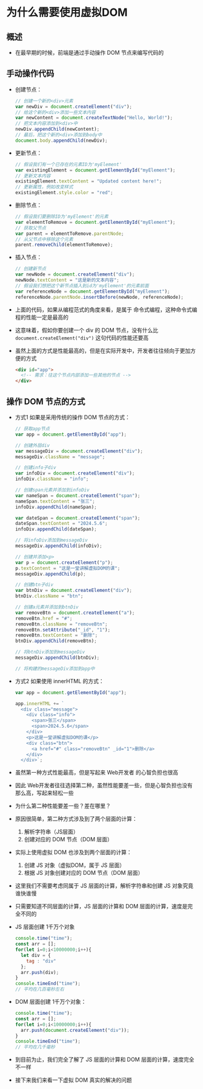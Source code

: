 # 为什么需要使用虚拟DOM

## 概述

+ 在最早期的时候，前端是通过手动操作 DOM 节点来编写代码的

## 手动操作代码

+ 创建节点：

  ```js
  // 创建一个新的<div>元素
  var newDiv = document.createElement("div");
  // 给这个新的<div>添加一些文本内容
  var newContent = document.createTextNode("Hello, World!");
  // 把文本内容添加到<div>中
  newDiv.appendChild(newContent);
  // 最后，把这个新的<div>添加到body中
  document.body.appendChild(newDiv);
  ```

+ 更新节点：

  ```js
  // 假设我们有一个已存在的元素ID为'myElement'
  var existingElement = document.getElementById("myElement");
  // 更新文本内容
  existingElement.textContent = "Updated content here!";
  // 更新属性，例如改变样式
  existingElement.style.color = "red";
  ```

+ 删除节点：

  ```js
  // 假设我们要删除ID为'myElement'的元素
  var elementToRemove = document.getElementById("myElement");
  // 获取父节点
  var parent = elementToRemove.parentNode;
  // 从父节点中移除这个元素
  parent.removeChild(elementToRemove);
  ```

+ 插入节点：

  ```js
  // 创建新节点
  var newNode = document.createElement("div");
  newNode.textContent = "这是新的文本内容";
  // 假设我们想把这个新节点插入到id为'myElement'的元素前面
  var referenceNode = document.getElementById("myElement");
  referenceNode.parentNode.insertBefore(newNode, referenceNode);
  ```

+ 上面的代码，如果从编程范式的角度来看，是属于 命令式编程，这种命令式编程的性能一定是最高的

+ 这意味着，假如你要创建一个 div 的 DOM 节点，没有什么比 `document.createElement("div")` 这句代码的性能还要高

+ 虽然上面的方式是性能最高的，但是在实际开发中，开发者往往倾向于更加方便的方式

  ```html
  <div id="app">
    <!-- 需求：往这个节点内部添加一些其他的节点 -->
  </div>
  ```

## 操作 DOM 节点的方式

+ 方式1 如果是采用传统的操作 DOM 节点的方式：

  ```js
  // 获取app节点
  var app = document.getElementById("app");

  // 创建外层div
  var messageDiv = document.createElement("div");
  messageDiv.className = "message";

  // 创建info子div
  var infoDiv = document.createElement("div");
  infoDiv.className = "info";

  // 创建span元素并添加到infoDiv
  var nameSpan = document.createElement("span");
  nameSpan.textContent = "张三";
  infoDiv.appendChild(nameSpan);

  var dateSpan = document.createElement("span");
  dateSpan.textContent = "2024.5.6";
  infoDiv.appendChild(dateSpan);

  // 将infoDiv添加到messageDiv
  messageDiv.appendChild(infoDiv);

  // 创建并添加<p>
  var p = document.createElement("p");
  p.textContent = "这是一堂讲解虚拟DOM的课";
  messageDiv.appendChild(p);

  // 创建btn子div
  var btnDiv = document.createElement("div");
  btnDiv.className = "btn";

  // 创建a元素并添加到btnDiv
  var removeBtn = document.createElement("a");
  removeBtn.href = "#";
  removeBtn.className = "removeBtn";
  removeBtn.setAttribute("_id", "1");
  removeBtn.textContent = "删除";
  btnDiv.appendChild(removeBtn);

  // 将btnDiv添加到messageDiv
  messageDiv.appendChild(btnDiv);

  // 将构建的messageDiv添加到app中
  ```

+ 方式2 如果使用 innerHTML 的方式：

  ```js
  var app = document.getElementById("app");

  app.innerHTML += `
    <div class="message">
      <div class="info">
        <span>张三</span>
        <span>2024.5.6</span>
      </div>
      <p>这是一堂讲解虚拟DOM的课</p>
      <div class="btn">
        <a href="#" class="removeBtn" _id="1">删除</a>
      </div>
    </div>`;
  ```

+ 虽然第一种方式性能最高，但是写起来 Web开发者 的心智负担也很高

+ 因此 Web开发者往往选择第二种，虽然性能要差一些，但是心智负担也没有那么高，写起来轻松一些

+ 为什么第二种性能要差一些？差在哪里？

+ 原因很简单，第二种方式涉及到了两个层面的计算：

  1. 解析字符串（JS层面）
  2. 创建对应的 DOM 节点（DOM 层面）

+ 实际上使用虚拟 DOM 也涉及到两个层面的计算：

  1. 创建 JS 对象（虚拟DOM，属于 JS 层面）
  2. 根据 JS 对象创建对应的 DOM 节点（DOM 层面）

+ 这里我们不需要考虑同属于 JS 层面的计算，解析字符串和创建 JS 对象究竟谁快谁慢
+ 只需要知道不同层面的计算，JS 层面的计算和 DOM 层面的计算，速度是完全不同的

+ JS 层面创建 1千万个对象

  ```js
  console.time("time");
  const arr = [];
  for(let i=0;i<10000000;i++){
    let div = {
      tag : "div"
    };
    arr.push(div);
  }
  console.timeEnd("time");
  // 平均在几百毫秒左右
  ```

+ DOM 层面创建 1千万个对象：

  ```js
  console.time("time");
  const arr = [];
  for(let i=0;i<10000000;i++){
    arr.push(document.createElement("div"));
  }
  console.timeEnd("time");
  // 平均在几千毫秒
  ```

+ 到目前为止，我们完全了解了 JS 层面的计算和 DOM 层面的计算，速度完全不一样

+ 接下来我们来看一下虚拟 DOM 真实的解决的问题
